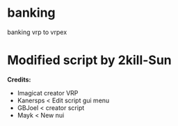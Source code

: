 # banking
banking vrp to vrpex
# Modified script by 2kill-Sun

**Credits:**
* Imagicat creator VRP
* Kanersps < Edit script gui menu
* GBJoel < creator script
* Mayk < New nui
